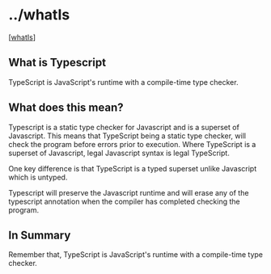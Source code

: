 # ../whatIs
[[whatIs]]

## What is Typescript
TypeScript is JavaScript's runtime with a compile-time type checker.

## What does this mean?
Typescript is a static type checker for Javascript and is a superset of Javascript.
This means that TypeScript being a static type checker, will check the program before errors prior to execution.
Where TypeScript is a superset of Javascript, legal Javascript syntax is legal TypeScript.

One key difference is that TypeScript is a typed superset unlike Javascript which is untyped.

Typescript will preserve the Javascript runtime and will erase any of the typescript annotation when the compiler has completed checking the program.

## In Summary
Remember that, TypeScript is JavaScript's runtime with a compile-time type checker.


[//begin]: # "Autogenerated link references for markdown compatibility"
[whatIs]: whatIs.md "../whatIs"
[//end]: # "Autogenerated link references"